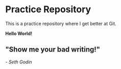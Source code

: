 # Practice Repository

This is a practice repository where I get better at Git.

**Hello World!**

## "Show me your bad writing!"
*- Seth Godin*